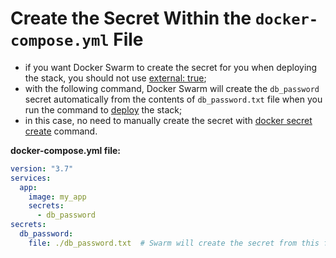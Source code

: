 # Create the Secret Within the `docker-compose.yml` File

- if you want Docker Swarm to create the secret for you when deploying the stack, you should not use [external: true](../create-compose/create_compose.md);
- with the following command, Docker Swarm will create the `db_password` secret automatically from the contents of `db_password.txt` file when you run the command to [deploy](../deploy-stack/deploy_stack.md) the stack;
- in this case, no need to manually create the secret with [docker secret create](../create-secret/create_secret.md) command.

**docker-compose.yml file:**

```yaml
version: "3.7"
services:
  app:
    image: my_app
    secrets:
      - db_password
secrets:
  db_password:
    file: ./db_password.txt  # Swarm will create the secret from this file
```
